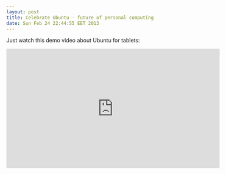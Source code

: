 ```yaml
---
layout: post
title: Celebrate Ubuntu - future of personal computing
date: Sun Feb 24 22:44:55 EET 2013
---
```


Just watch this demo video about Ubuntu for tablets:

<iframe width="560" height="315" src="http://www.youtube.com/embed/h384z7Ph0gU" frameborder="0" allowfullscreen></iframe>
